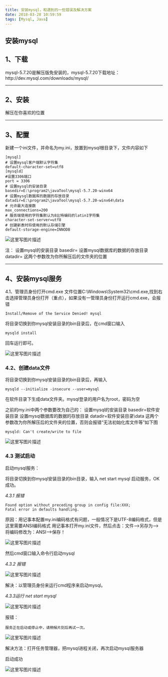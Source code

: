 ```yaml
---
title: 安装mysql，和遇到的一些错误及解决方案
date: 2018-03-28 10:59:59
tags: [Mysql, Java] 
---
```



<!--more-->
<h2>安装mysql</h2>


<h2>1、下载</h2>
mysql-5.7.20是解压版免安装的，mysql-5.7.20下载地址：http://dev.mysql.com/downloads/mysql/


----------


<h2>2、安装</h2>
  解压在你喜欢的位置


----------


<h2>3、配置</h2>
  新建一个ini文件，并命名为my.ini，放置到mysql根目录下，文件内容如下

```
[mysql]  
# 设置mysql客户端默认字符集  
default-character-set=utf8  
[mysqld]  
#设置3306端口  
port = 3306  
# 设置mysql的安装目录  
basedir=E:\program2\javaTool\mysql-5.7.20-winx64
# 设置mysql数据库的数据的存放目录  
datadir=E:\program2\javaTool\mysql-5.7.20-winx64\data
# 允许最大连接数  
max_connections=200  
# 服务端使用的字符集默认为8比特编码的latin1字符集  
character-set-server=utf8  
# 创建新表时将使用的默认存储引擎  
default-storage-engine=INNODB  
```

![这里写图片描述](http://p3qhnc0eg.bkt.clouddn.com/blog/mysql_my_ini.png)

注：
设置mysql的安装目录 basedir=
设置mysql数据库的数据的存放目录 datadir=
这两个参数改为你所解压后的文件夹的位置


----------


<h2>4、安装mysql服务</h2>
</h3>4.1、管理员身份打开cmd.exe</h3>
文件位置C:\Windows\System32\cmd.exe,找到右击选择管理员身份打开（重点），如果没有一管理员身份打开运行cmd.exe，会报错

```
Install/Remove of the Service Denied! mysql
```

将目录切换到你mysql安装目录的bin目录后，在cmd窗口输入

```
mysqld install
```

回车运行即可。

![这里写图片描述](http://p3qhnc0eg.bkt.clouddn.com/blog/mysql_succ_insta.png)

<h3>4.2、创建data文件</h3>
将目录切换到你mysql安装目录的bin目录后，再输入

```
mysqld --initialize -insecure --user=mysql
```
在软件目录下生成data文件夹。mysql登录的用户名为root，密码为空

之前的my.ini中两个参数要改为自己的：
设置mysql的安装目录 basedir=软件安装目录
设置mysql数据库的数据的存放目录   datadir=软件安装目录\data
这两个参数改为你所解压后的文件夹的位置，否则会报错“无法初始化库文件等”如下图

```
mysqld: Can't create/write to file
```

![这里写图片描述](http://p3qhnc0eg.bkt.clouddn.com/blog/mysql_not_craet_direc.png)


<h3>4.3 测试启动</h3>
启动mysql服务：

将目录切换到你mysql安装目录的bin目录，输入 net start mysql 启动服务，OK成功。

*4.3.1 报错*

```
Found option without preceding group in config file:XXX;
Fatal error in defaults handling.
```

原因：用记事本配置my.ini编码格式有问题，一般情况下是UTF-8编码格式，但是这里需要ANSI编码格式
用记事本打开my.ini文件，然后点击：文件-->另存为-->将编码修改为：ANSI-->保存！

![这里写图片描述](http://p3qhnc0eg.bkt.clouddn.com/blog/mysql_my_ini_word.png)

然后cmd窗口输入命令行启动mysql

*4.3.2 报错*

![这里写图片描述](http://p3qhnc0eg.bkt.clouddn.com/blog/mysql_error5.png)

解决：以管理员身份来运行cmd程序来启动mysql。


*4.3.3运行 net start mysql*

![这里写图片描述](http://p3qhnc0eg.bkt.clouddn.com/blog/mysql_starting.png)

报错：
```
服务正在启动或停止中，请稍候片刻后再试一次。
```

![这里写图片描述](http://p3qhnc0eg.bkt.clouddn.com/blog/mysql_start_and_stop.png)

解决方法：打开任务管理器，把mysql进程关闭，再次启动mysql服务器


启动成功

![这里写图片描述](http://p3qhnc0eg.bkt.clouddn.com/blog/mysql_suc_start.png)
